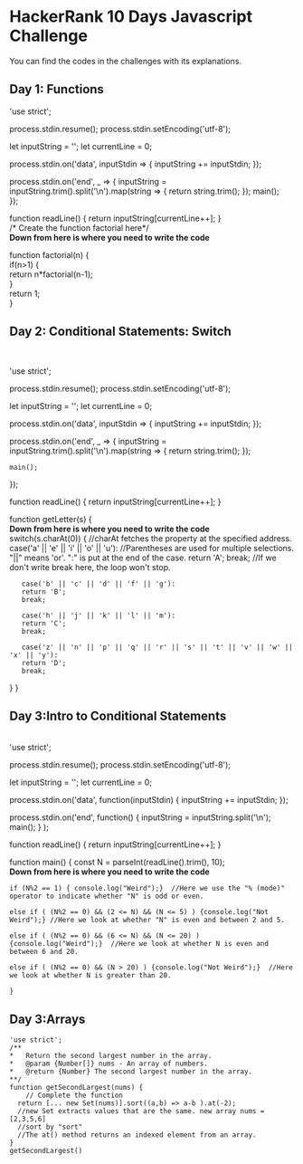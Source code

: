 # HackerRank 10 Days Javascript Challenge
You can find the codes in the challenges with its explanations.

## Day 1: Functions

'use strict';

process.stdin.resume();
process.stdin.setEncoding('utf-8');

let inputString = '';
let currentLine = 0;

process.stdin.on('data', inputStdin => {
    inputString += inputStdin;
});

process.stdin.on('end', _ => {
    inputString = inputString.trim().split('\n').map(string => {
        return string.trim();
    });
    main();    
});

function readLine() {
    return inputString[currentLine++];
}  
 /* Create the function factorial here*/  
 **Down from here is where you need to write the code**

function factorial(n) {  
    if(n>1) {  
        return n*factorial(n-1);  
        }    
    return 1;  
}


## Day 2: Conditional Statements: Switch

<br>

'use strict';

process.stdin.resume();
process.stdin.setEncoding('utf-8');

let inputString = '';
let currentLine = 0;

process.stdin.on('data', inputStdin => {
    inputString += inputStdin;
});

process.stdin.on('end', _ => {
    inputString = inputString.trim().split('\n').map(string => {
        return string.trim();
    });
    
    main();    
});

function readLine() {
    return inputString[currentLine++];
}

function getLetter(s) {  
 **Down from here is where you need to write the code**  
   switch(s.charAt(0)) {   //charAt fetches the property at the specified address.
       case('a' || 'e' || 'i' || 'o' || 'u'):   //Parentheses are used for multiple selections. "||" means 'or'. ":" is put at the end of the case.
       return 'A';
       break; //If we don't write break here, the loop won't stop.
       
       case('b' || 'c' || 'd' || 'f' || 'g'):
       return 'B';
       break;
       
       case('h' || 'j' || 'k' || 'l' || 'm'):
       return 'C';
       break;
       
       case('z' || 'n' || 'p' || 'q' || 'r' || 's' || 't' || 'v' || 'w' || 'x' || 'y'):
       return 'D';
       break;
       
   }
}

## Day 3:Intro to Conditional Statements

<br>
'use strict';

process.stdin.resume();
process.stdin.setEncoding('utf-8');

let inputString = '';
let currentLine = 0;

process.stdin.on('data', function(inputStdin) {
    inputString += inputStdin;
});

process.stdin.on('end', function() {
    inputString = inputString.split('\n'); main();
} 
);

function readLine() {
    return inputString[currentLine++];
}



function main() {
    const N = parseInt(readLine().trim(), 10);  
    **Down from here is where you need to write the code**
    
    if (N%2 == 1) { console.log("Weird");}  //Here we use the "% (mode)" operator to indicate whether "N" is odd or even.  
  
    else if ( (N%2 == 0) && (2 <= N) && (N <= 5) ) {console.log("Not Weird");} //Here we look at whether "N" is even and between 2 and 5.
    
    else if ( (N%2 == 0) && (6 <= N) && (N <= 20) ) {console.log("Weird");}  //Here we look at whether N is even and between 6 and 20.  
    
    else if ( (N%2 == 0) && (N > 20) ) {console.log("Not Weird");}  //Here we look at whether N is greater than 20.  
    
    }
 
 ## Day 3:Arrays
    
    'use strict';
    /**
    *   Return the second largest number in the array.
    *   @param {Number[]} nums - An array of numbers.
    *   @return {Number} The second largest number in the array.
    **/
    function getSecondLargest(nums) {
        // Complete the function  
      return [... new Set(nums)].sort((a,b) => a-b ).at(-2);  
      //new Set extracts values ​​that are the same. new array nums = [2,3,5,6]  
      //sort by "sort" 
      //The at() method returns an indexed element from an array.  
    }
    getSecondLargest()

